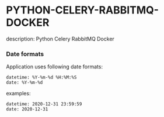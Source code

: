 # PYTHON-CELERY-RABBITMQ-DOCKER

description: Python Celery RabbitMQ Docker

### Date formats
Application uses following date formats:
```
datetime: %Y-%m-%d %H:%M:%S
date: %Y-%m-%d
```
examples:
```
datetime: 2020-12-31 23:59:59
date: 2020-12-31
```
